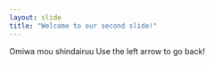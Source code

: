 ```yaml
---
layout: slide
title: "Welcome to our second slide!"
---
```

Omiwa mou shindairuu
Use the left arrow to go back!
